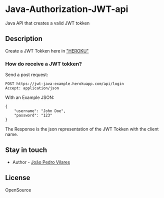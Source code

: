 # Java-Authorization-JWT-api
 Java API that creates a valid JWT tokken
 
## Description

Create a JWT Tokken here in  ["HEROKU"](https://jwt-java-example.herokuapp.com/api/login)  


### How do receive a JWT tokken?

Send a post request:

    POST https://jwt-java-example.herokuapp.com/api/login
    Accept: application/json

With an Example JSON:

    {
        "username": "John Doe",
        "password": "123" 
    }

The Response is the json representation of the JWT Tokken with the client name.

## Stay in touch

- Author - [João Pedro Vilares](https://joao-vilares.web.app)


## License

  OpenSource
